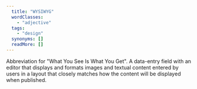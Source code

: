 ```yaml
---
  title: "WYSIWYG"
  wordClasses: 
    - "adjective"
  tags: 
    - "design"
  synonyms: []
  readMore: []
---
```

Abbreviation for "What You See Is What You Get". A data-entry field with an editor that displays and formats images and textual content entered by users in a layout that closely matches how the content will be displayed when published.
